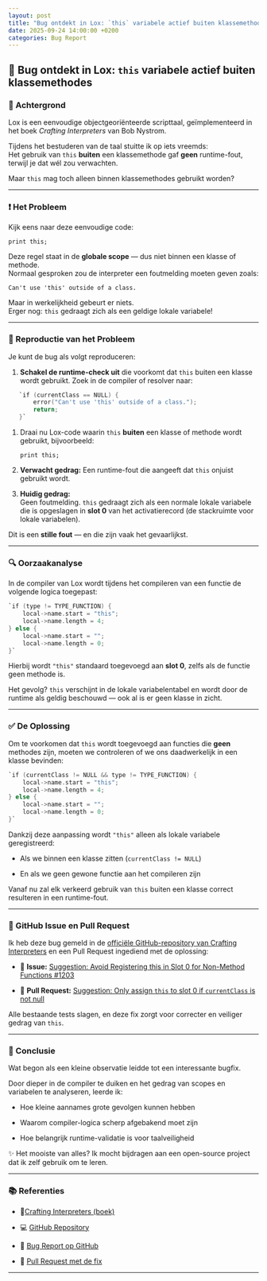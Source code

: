 ```yaml
---
layout: post
title: "Bug ontdekt in Lox: `this` variabele actief buiten klassemethodes"
date: 2025-09-24 14:00:00 +0200
categories: Bug Report
---
```

## 🐞 Bug ontdekt in Lox: `this` variabele actief buiten klassemethodes

### 🧠 Achtergrond

Lox is een eenvoudige objectgeoriënteerde scripttaal, geïmplementeerd in het boek _Crafting Interpreters_ van Bob Nystrom.

Tijdens het bestuderen van de taal stuitte ik op iets vreemds:  
Het gebruik van `this` **buiten** een klassemethode gaf **geen** runtime-fout, terwijl je dat wél zou verwachten.

Maar `this` mag toch alleen binnen klassemethodes gebruikt worden?

---

### ❗ Het Probleem

Kijk eens naar deze eenvoudige code:

`print this;`

Deze regel staat in de **globale scope** — dus niet binnen een klasse of methode.  
Normaal gesproken zou de interpreter een foutmelding moeten geven zoals:

`Can't use 'this' outside of a class.`

Maar in werkelijkheid gebeurt er niets.  
Erger nog: `this` gedraagt zich als een geldige lokale variabele!

---

### 🔁 Reproductie van het Probleem

Je kunt de bug als volgt reproduceren:

1. **Schakel de runtime-check uit** die voorkomt dat `this` buiten een klasse wordt gebruikt. Zoek in de compiler of resolver naar:
 ```c   
    `if (currentClass == NULL) {     
	    error("Can't use 'this' outside of a class.");     
	    return; 
	}`
```
1. Draai nu Lox-code waarin `this` **buiten** een klasse of methode wordt gebruikt, bijvoorbeeld:
    
    `print this;`
    
2. **Verwacht gedrag:** Een runtime-fout die aangeeft dat `this` onjuist gebruikt wordt.
    
3. **Huidig gedrag:**  
    Geen foutmelding. `this` gedraagt zich als een normale lokale variabele die is opgeslagen in **slot 0** van het activatierecord (de stackruimte voor lokale variabelen).
    

Dit is een **stille fout** — en die zijn vaak het gevaarlijkst.

---

### 🔍 Oorzaakanalyse

In de compiler van Lox wordt tijdens het compileren van een functie de volgende logica toegepast:
```c   
`if (type != TYPE_FUNCTION) {     
	local->name.start = "this";     
	local->name.length = 4; 
} else {     
	local->name.start = "";     
	local->name.length = 0; 
}`
```
Hierbij wordt `"this"` standaard toegevoegd aan **slot 0**, zelfs als de functie geen methode is.

Het gevolg? `this` verschijnt in de lokale variabelentabel en wordt door de runtime als geldig beschouwd — ook al is er geen klasse in zicht.

---

### ✅ De Oplossing

Om te voorkomen dat `this` wordt toegevoegd aan functies die **geen** methodes zijn, moeten we controleren of we ons daadwerkelijk in een klasse bevinden:
```c   
`if (currentClass != NULL && type != TYPE_FUNCTION) {     
	local->name.start = "this";     
	local->name.length = 4; 
} else {     
	local->name.start = "";     
	local->name.length = 0; 
}`
```
Dankzij deze aanpassing wordt `"this"` alleen als lokale variabele geregistreerd:

- Als we binnen een klasse zitten (`currentClass != NULL`)
    
- En als we geen gewone functie aan het compileren zijn
    

Vanaf nu zal elk verkeerd gebruik van `this` buiten een klasse correct resulteren in een runtime-fout.

---

### 🧪 GitHub Issue en Pull Request

Ik heb deze bug gemeld in de [officiële GitHub-repository van Crafting Interpreters](https://github.com/munificent/craftinginterpreters) en een Pull Request ingediend met de oplossing:

- 📌 **Issue:** [Suggestion: Avoid Registering this in Slot 0 for Non-Method Functions #1203](https://github.com/munificent/craftinginterpreters/issues/1203)
    
- 🔧 **Pull Request:** [Suggestion: Only assign `this` to slot 0 if `currentClass` is not null](https://github.com/munificent/craftinginterpreters/pull/1202)
    

Alle bestaande tests slagen, en deze fix zorgt voor correcter en veiliger gedrag van `this`.

---

### 🧭 Conclusie

Wat begon als een kleine observatie leidde tot een interessante bugfix.

Door dieper in de compiler te duiken en het gedrag van scopes en variabelen te analyseren, leerde ik:

- Hoe kleine aannames grote gevolgen kunnen hebben
    
- Waarom compiler-logica scherp afgebakend moet zijn
    
- Hoe belangrijk runtime-validatie is voor taalveiligheid
    

✨ Het mooiste van alles? Ik mocht bijdragen aan een open-source project dat ik zelf gebruik om te leren.

---

### 📚 Referenties

- 📘[Crafting Interpreters (boek)](https://craftinginterpreters.com/)
    
- 💻 [GitHub Repository](https://github.com/munificent/craftinginterpreters)
    
- 🐛 [Bug Report op GitHub](https://github.com/munificent/craftinginterpreters/issues/1203)
    
- 🔧 [Pull Request met de fix](https://github.com/munificent/craftinginterpreters/pull/1202)
    

---
